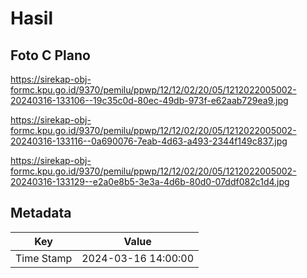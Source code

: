 # Hasil

## Foto C Plano

https://sirekap-obj-formc.kpu.go.id/9370/pemilu/ppwp/12/12/02/20/05/1212022005002-20240316-133106--19c35c0d-80ec-49db-973f-e62aab729ea9.jpg

https://sirekap-obj-formc.kpu.go.id/9370/pemilu/ppwp/12/12/02/20/05/1212022005002-20240316-133116--0a690076-7eab-4d63-a493-2344f149c837.jpg

https://sirekap-obj-formc.kpu.go.id/9370/pemilu/ppwp/12/12/02/20/05/1212022005002-20240316-133129--e2a0e8b5-3e3a-4d6b-80d0-07ddf082c1d4.jpg


## Metadata

| Key        | Value               |
| ---------- | ------------------- |
| Time Stamp | 2024-03-16 14:00:00 |



